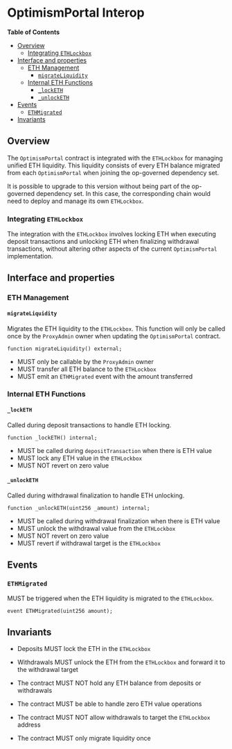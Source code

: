 # OptimismPortal Interop

<!-- START doctoc generated TOC please keep comment here to allow auto update -->
<!-- DON'T EDIT THIS SECTION, INSTEAD RE-RUN doctoc TO UPDATE -->
**Table of Contents**

- [Overview](#overview)
  - [Integrating `ETHLockbox`](#integrating-ethlockbox)
- [Interface and properties](#interface-and-properties)
  - [ETH Management](#eth-management)
    - [`migrateLiquidity`](#migrateliquidity)
  - [Internal ETH Functions](#internal-eth-functions)
    - [`_lockETH`](#_locketh)
    - [`_unlockETH`](#_unlocketh)
- [Events](#events)
  - [`ETHMigrated`](#ethmigrated)
- [Invariants](#invariants)

<!-- END doctoc generated TOC please keep comment here to allow auto update -->

## Overview

The `OptimismPortal` contract is integrated with the `ETHLockbox` for managing unified ETH liquidity.
This liquidity consists of every ETH balance migrated from each `OptimismPortal` when joining
the op-governed dependency set.

It is possible to upgrade to this version without being part of the op-governed dependency set. In this case,
the corresponding chain would need to deploy and manage its own `ETHLockbox`.

### Integrating `ETHLockbox`

The integration with the `ETHLockbox` involves locking ETH when executing deposit transactions and unlocking ETH
when finalizing withdrawal transactions, without altering other aspects of the current `OptimismPortal` implementation.

## Interface and properties

### ETH Management

#### `migrateLiquidity`

Migrates the ETH liquidity to the `ETHLockbox`. This function will only be called once by the
`ProxyAdmin` owner when updating the `OptimismPortal` contract.

```solidity
function migrateLiquidity() external;
```

- MUST only be callable by the `ProxyAdmin` owner
- MUST transfer all ETH balance to the `ETHLockbox`
- MUST emit an `ETHMigrated` event with the amount transferred

### Internal ETH Functions

#### `_lockETH`

Called during deposit transactions to handle ETH locking.

```solidity
function _lockETH() internal;
```

- MUST be called during `depositTransaction` when there is ETH value
- MUST lock any ETH value in the `ETHLockbox`
- MUST NOT revert on zero value

#### `_unlockETH`

Called during withdrawal finalization to handle ETH unlocking.

```solidity
function _unlockETH(uint256 _amount) internal;
```

- MUST be called during withdrawal finalization when there is ETH value
- MUST unlock the withdrawal value from the `ETHLockbox`
- MUST NOT revert on zero value
- MUST revert if withdrawal target is the `ETHLockbox`

## Events

### `ETHMigrated`

MUST be triggered when the ETH liquidity is migrated to the `ETHLockbox`.

```solidity
event ETHMigrated(uint256 amount);
```

## Invariants

- Deposits MUST lock the ETH in the `ETHLockbox`

- Withdrawals MUST unlock the ETH from the `ETHLockbox` and forward it to the withdrawal target

- The contract MUST NOT hold any ETH balance from deposits or withdrawals

- The contract MUST be able to handle zero ETH value operations

- The contract MUST NOT allow withdrawals to target the `ETHLockbox` address

- The contract MUST only migrate liquidity once
